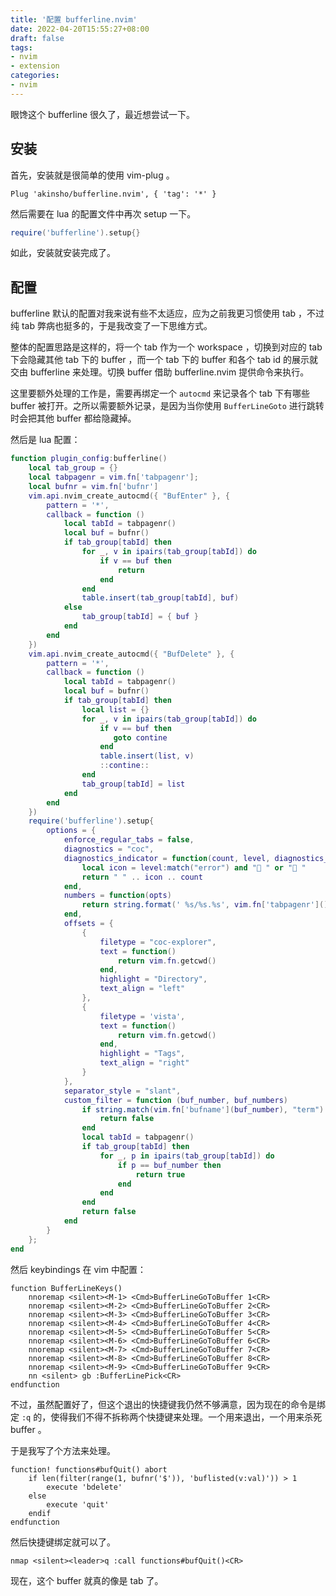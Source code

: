 ```yaml
---
title: '配置 bufferline.nvim'
date: 2022-04-20T15:55:27+08:00
draft: false
tags:
- nvim
- extension
categories:
- nvim
---
```


眼馋这个 bufferline 很久了，最近想尝试一下。

## 安装

首先，安装就是很简单的使用 vim-plug 。

```vimscript
Plug 'akinsho/bufferline.nvim', { 'tag': '*' }
```

然后需要在 lua 的配置文件中再次 setup 一下。

```lua
require('bufferline').setup{}
```

如此，安装就安装完成了。

## 配置

bufferline 默认的配置对我来说有些不太适应，应为之前我更习惯使用 tab ，不过纯 tab 弊病也挺多的，于是我改变了一下思维方式。

整体的配置思路是这样的，将一个 tab 作为一个 workspace ，切换到对应的 tab 下会隐藏其他 tab 下的 buffer ，而一个 tab 下的 buffer 和各个 tab id 的展示就交由 bufferline 来处理。切换 buffer 借助 bufferline.nvim 提供命令来执行。

这里要额外处理的工作是，需要再绑定一个 `autocmd` 来记录各个 tab 下有哪些 buffer 被打开。之所以需要额外记录，是因为当你使用 `BufferLineGoto` 进行跳转时会把其他 buffer 都给隐藏掉。

然后是 lua 配置：

```lua
function plugin_config:bufferline()
    local tab_group = {}
    local tabpagenr = vim.fn['tabpagenr'];
    local bufnr = vim.fn['bufnr']
    vim.api.nvim_create_autocmd({ "BufEnter" }, {
        pattern = '*',
        callback = function ()
            local tabId = tabpagenr()
            local buf = bufnr()
            if tab_group[tabId] then
                for _, v in ipairs(tab_group[tabId]) do
                    if v == buf then
                        return
                    end
                end
                table.insert(tab_group[tabId], buf)
            else
                tab_group[tabId] = { buf }
            end
        end
    })
    vim.api.nvim_create_autocmd({ "BufDelete" }, {
        pattern = '*',
        callback = function ()
            local tabId = tabpagenr()
            local buf = bufnr()
            if tab_group[tabId] then
                local list = {}
                for _, v in ipairs(tab_group[tabId]) do
                    if v == buf then
                       goto contine
                    end
                    table.insert(list, v)
                    ::contine::
                end
                tab_group[tabId] = list
            end
        end
    })
    require('bufferline').setup{
        options = {
            enforce_regular_tabs = false,
            diagnostics = "coc",
            diagnostics_indicator = function(count, level, diagnostics_dict, context)
                local icon = level:match("error") and " " or " "
                return " " .. icon .. count
            end,
            numbers = function(opts)
                return string.format(' %s/%s.%s', vim.fn['tabpagenr'](), opts.id, opts.ordinal)
            end,
            offsets = {
                {
                    filetype = "coc-explorer",
                    text = function()
                        return vim.fn.getcwd()
                    end,
                    highlight = "Directory",
                    text_align = "left"
                },
                {
                    filetype = 'vista',
                    text = function()
                        return vim.fn.getcwd()
                    end,
                    highlight = "Tags",
                    text_align = "right"
                }
            },
            separator_style = "slant",
            custom_filter = function (buf_number, buf_numbers)
                if string.match(vim.fn['bufname'](buf_number), "term") then
                    return false
                end
                local tabId = tabpagenr()
                if tab_group[tabId] then
                    for _, p in ipairs(tab_group[tabId]) do
                        if p == buf_number then
                            return true
                        end
                    end
                end
                return false
            end
        }
    };
end
```

然后 keybindings 在 vim 中配置：

```vimscript
function BufferLineKeys()
    nnoremap <silent><M-1> <Cmd>BufferLineGoToBuffer 1<CR>
    nnoremap <silent><M-2> <Cmd>BufferLineGoToBuffer 2<CR>
    nnoremap <silent><M-3> <Cmd>BufferLineGoToBuffer 3<CR>
    nnoremap <silent><M-4> <Cmd>BufferLineGoToBuffer 4<CR>
    nnoremap <silent><M-5> <Cmd>BufferLineGoToBuffer 5<CR>
    nnoremap <silent><M-6> <Cmd>BufferLineGoToBuffer 6<CR>
    nnoremap <silent><M-7> <Cmd>BufferLineGoToBuffer 7<CR>
    nnoremap <silent><M-8> <Cmd>BufferLineGoToBuffer 8<CR>
    nnoremap <silent><M-9> <Cmd>BufferLineGoToBuffer 9<CR>
    nn <silent> gb :BufferLinePick<CR>
endfunction
```

不过，虽然配置好了，但这个退出的快捷键我仍然不够满意，因为现在的命令是绑定 `:q` 的，使得我们不得不拆称两个快捷键来处理。一个用来退出，一个用来杀死 buffer 。

于是我写了个方法来处理。

```vimscript
function! functions#bufQuit() abort
    if len(filter(range(1, bufnr('$')), 'buflisted(v:val)')) > 1
        execute 'bdelete'
    else
        execute 'quit'
    endif
endfunction
```

然后快捷键绑定就可以了。

```vimscript
nmap <silent><leader>q :call functions#bufQuit()<CR>
```

现在，这个 buffer 就真的像是 tab 了。
